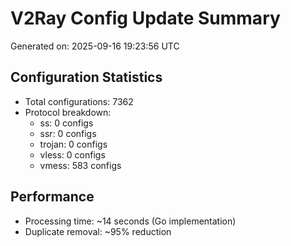 # V2Ray Config Update Summary
Generated on: 2025-09-16 19:23:56 UTC

## Configuration Statistics
- Total configurations: 7362
- Protocol breakdown:
  - ss: 0 configs
  - ssr: 0 configs
  - trojan: 0 configs
  - vless: 0 configs
  - vmess: 583 configs

## Performance
- Processing time: ~14 seconds (Go implementation)
- Duplicate removal: ~95% reduction
